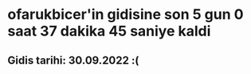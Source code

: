 # ofarukbicer'in gidisine son 5 gun 0 saat 37 dakika 45 saniye kaldi

## Gidis tarihi: 30.09.2022 :(